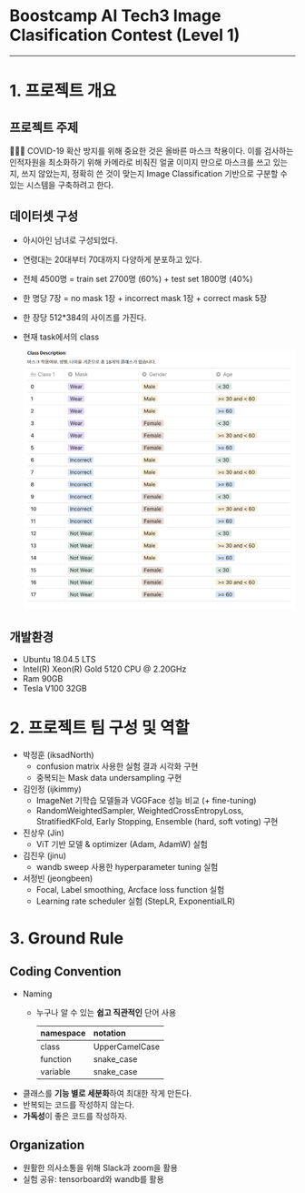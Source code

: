 ﻿# Boostcamp AI Tech3 Image Clasification Contest (Level 1)
---

# 1. 프로젝트 개요

## 프로젝트 주제

<aside>
🧑🏻‍💻 COVID-19 확산 방지를 위해 중요한 것은 올바른 마스크 착용이다. 이를 검사하는 인적자원을 최소화하기 위해 카메라로 비춰진 얼굴 이미지 만으로 마스크를 쓰고 있는지, 쓰지 않았는지, 정확히 쓴 것이 맞는지 Image Classification 기반으로 구분할 수 있는 시스템을 구축하려고 한다.

</aside>

## 데이터셋 구성

- 아시아인 남녀로 구성되었다.
- 연령대는 20대부터 70대까지 다양하게 분포하고 있다.
- 전체 4500명 = train set 2700명 (60%) + test set 1800명 (40%)
- 한 명당 7장 = no mask 1장 + incorrect mask 1장 + correct mask 5장
- 한 장당 512*384의 사이즈를 가진다.
- 현재 task에서의 class

    ![class_labels](/class_labels.png)

## 개발환경

- Ubuntu 18.04.5 LTS
- Intel(R) Xeon(R) Gold 5120 CPU @ 2.20GHz
- Ram 90GB
- Tesla V100 32GB

# 2. 프로젝트 팀 구성 및 역할

- 박정훈 (iksadNorth)
    - confusion matrix 사용한 실험 결과 시각화 구현
    - 중복되는 Mask data undersampling 구현
- 김인정 (ijkimmy)
    - ImageNet 기학습 모델들과 VGGFace 성능 비교 (+ fine-tuning)
    - RandomWeightedSampler, WeightedCrossEntropyLoss, StratifiedKFold, Early Stopping, Ensemble (hard, soft voting) 구현
- 진상우 (Jin)
    - ViT 기반 모델 & optimizer (Adam, AdamW) 실험
- 김진우 (jinu)
    - wandb sweep 사용한 hyperparameter tuning 실험
- 서정빈 (jeongbeen)
    - Focal, Label smoothing, Arcface loss function 실험
    - Learning rate scheduler 실험 (StepLR, ExponentialLR)

# 3. Ground Rule

## Coding Convention

- Naming
    - 누구나 알 수 있는 **쉽고 직관적인** 단어 사용
        
        
        | namespace | notation |
        | --- | --- |
        | class | UpperCamelCase |
        | function | snake_case |
        | variable | snake_case |
- 클래스를 **기능 별로 세분화**하여 최대한 작게 만든다.
- 반복되는 코드를 작성하지 않는다.
- **가독성**이 좋은 코드를 작성하자.

## Organization

- 원활한 의사소통을 위해 Slack과 zoom을 활용
- 실험 공유: tensorboard와 wandb를 활용
